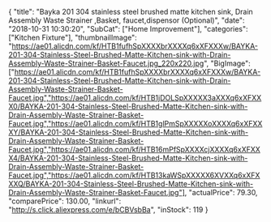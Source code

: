 {
	"title": "Bayka 201   304 stainless steel brushed matte kitchen sink, Drain Assembly Waste Strainer ,Basket, faucet,dispensor (Optional)",
	"date": "2018-10-31 10:30:20",
	"SubCat": ["Home Improvement"],
	"categories": ["Kitchen Fixture"],
	"thumbnailImage": "https://ae01.alicdn.com/kf/HTB1fufhSpXXXXbrXXXXq6xXFXXXw/BAYKA-201-304-Stainless-Steel-Brushed-Matte-Kitchen-sink-with-Drain-Assembly-Waste-Strainer-Basket-Faucet.jpg_220x220.jpg",
	"BigImage": ["https://ae01.alicdn.com/kf/HTB1fufhSpXXXXbrXXXXq6xXFXXXw/BAYKA-201-304-Stainless-Steel-Brushed-Matte-Kitchen-sink-with-Drain-Assembly-Waste-Strainer-Basket-Faucet.jpg","https://ae01.alicdn.com/kf/HTB1jDOLSpXXXXX3aXXXq6xXFXXX0/BAYKA-201-304-Stainless-Steel-Brushed-Matte-Kitchen-sink-with-Drain-Assembly-Waste-Strainer-Basket-Faucet.jpg","https://ae01.alicdn.com/kf/HTB1glPmSpXXXXXoXXXXq6xXFXXXY/BAYKA-201-304-Stainless-Steel-Brushed-Matte-Kitchen-sink-with-Drain-Assembly-Waste-Strainer-Basket-Faucet.jpg","https://ae01.alicdn.com/kf/HTB16mPfSpXXXXcjXXXXq6xXFXXX4/BAYKA-201-304-Stainless-Steel-Brushed-Matte-Kitchen-sink-with-Drain-Assembly-Waste-Strainer-Basket-Faucet.jpg","https://ae01.alicdn.com/kf/HTB13kaWSpXXXXX6XVXXq6xXFXXXQ/BAYKA-201-304-Stainless-Steel-Brushed-Matte-Kitchen-sink-with-Drain-Assembly-Waste-Strainer-Basket-Faucet.jpg"],
	"actualPrice": 79.30,
	"comparePrice": 130.00,
	"linkurl": "http://s.click.aliexpress.com/e/bCBVsbBa",
	"inStock": 119
}
